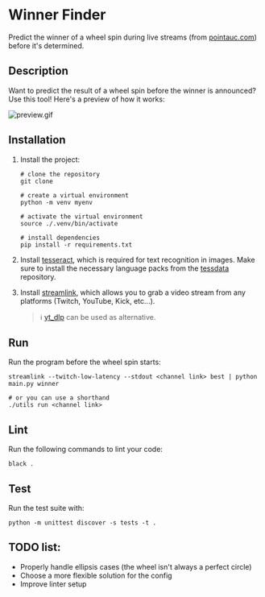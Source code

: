 # Winner Finder

Predict the winner of a wheel spin during live streams (from [pointauc.com](https://pointauc.com/)) before it's determined.

## Description

Want to predict the result of a wheel spin before the winner is announced? Use this tool! Here's a preview of how it works:

![preview.gif](./preview.gif)

## Installation

1. Install the project:

    ```shell
    # clone the repository
    git clone 

    # create a virtual environment
    python -m venv myenv

    # activate the virtual environment
    source ./.venv/bin/activate

    # install dependencies
    pip install -r requirements.txt
    ```

2. Install [tesseract](https://tesseract-ocr.github.io/tessdoc/Installation.html), which is required for text recognition in images. Make sure to install the necessary language packs from the [tessdata](https://github.com/tesseract-ocr/tessdata) repository.

3. Install [streamlink](https://github.com/streamlink/streamlink), which allows you to grab a video stream from any platforms (Twitch, YouTube, Kick, etc...).

   > ℹ️ [yt_dlp](https://github.com/yt-dlp/yt-dlp) can be used as alternative.

## Run

Run the program before the wheel spin starts:


```shell
streamlink --twitch-low-latency --stdout <channel link> best | python main.py winner

# or you can use a shorthand
./utils run <channel link>
```

## Lint

Run the following commands to lint your code:

```shell
black .
```

## Test

Run the test suite with:

```shell
python -m unittest discover -s tests -t .
```

## TODO list:

- Properly handle ellipsis cases (the wheel isn't always a perfect circle)
- Choose a more flexible solution for the config
- Improve linter setup